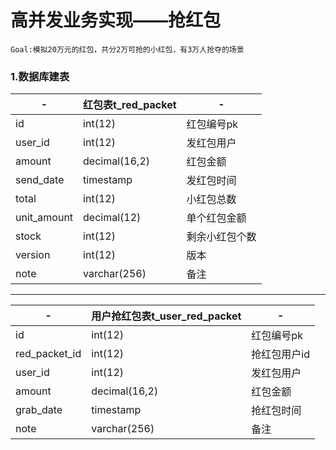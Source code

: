 # 高并发业务实现——抢红包
```
Goal:模拟20万元的红包，共分2万可抢的小红包，有3万人抢夺的场景
```
### 1.数据库建表
-|红包表t_red_packet|-
-|-|-
id|int(12)|红包编号pk
user_id|int(12)|发红包用户
amount|decimal(16,2)|红包金额
send_date|timestamp|发红包时间
total|int(12)|小红包总数
unit_amount|decimal(12)|单个红包金额
stock|int(12)|剩余小红包个数
version|int(12)|版本
note|varchar(256)|备注

---
-|用户抢红包表t_user_red_packet|-
-|-|-
id|int(12)|红包编号pk
red_packet_id|int(12)|抢红包用户id
user_id|int(12)|发红包用户
amount|decimal(16,2)|红包金额
grab_date|timestamp|抢红包时间
note|varchar(256)|备注
